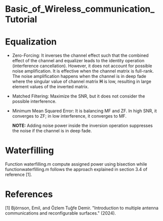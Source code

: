 # Basic_of_Wireless_communication_Tutorial

# Equalization
- Zero-Forcing:
  It inverses the channel effect such that the combined effect of the channel and equalizer leads to the identity operation (interference cancellation). However, it does not account for possible noise amplification. It is effective when the channel matrix is full-rank. The noise amplification happens when the channel is in deep fade where the singular value of channel matrix **H** is low, resulting in large element values of the inverted matrix. 
- Matched Filtering:
   Maximize the SNR, but it does not consider the possible interference.
- Minimum Mean Squared Error:
   It is balancing MF and ZF. In high SNR, it converges to ZF; in low interference, it converges to MF.
  
  **NOTE:** Adding noise power inside the inversion operation suppresses the noise if the channel is in deep fade.

# Waterfilling
Function waterfilling.m compute assigned power using bisection while functionwaterfilling.m follows the approach explained in section 3.4 of reference [1].

# References
[1] Björnson, Emil, and Özlem Tuğfe Demir. "Introduction to multiple antenna communications and reconfigurable surfaces." (2024). 
